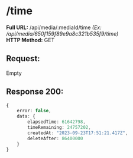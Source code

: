 # /time
**Full URL:** /api/media/:mediaId/time *(Ex: /api/media/650f159f89e9a8c321b535f9/time)*  
**HTTP Method:** GET  
## Request:
Empty
## Response **200**:
```ts
{
    error: false,
    data: {
        elapsedTime: 61642798,
        timeRemaining: 24757202,
        createdAt: "2023-09-23T17:51:21.417Z",
        deleteAfter: 86400000
    }
}
```